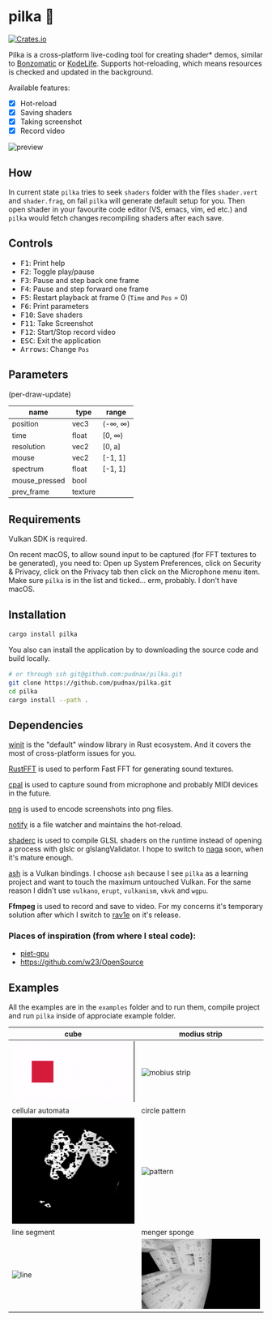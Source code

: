 # pilka 🔩

[![Crates.io](https://img.shields.io/crates/v/pilka.svg)](https://crates.io/crates/pilka)

Pilka is a cross-platform live-coding tool for creating shader\* demos,
similar to [Bonzomatic](https://github.com/Gargaj/Bonzomatic) or [KodeLife](https://hexler.net/products/kodelife). Supports hot-reloading, which means
resources is checked and updated in the background.

Available features:

- [x] Hot-reload
- [x] Saving shaders
- [x] Taking screenshot
- [x] Record video

![preview](boring_tunnel.png)

## How

In current state `pilka` tries to seek `shaders` folder with the files
`shader.vert` and `shader.frag`, on fail `pilka` will generate
default setup for you. Then open shader in your favourite code editor (VS,
emacs, vim, ed etc.) and `pilka` would fetch changes recompiling
shaders after each save.

## Controls

- <kbd>F1</kbd>: Print help
- <kbd>F2</kbd>: Toggle play/pause
- <kbd>F3</kbd>: Pause and step back one frame
- <kbd>F4</kbd>: Pause and step forward one frame
- <kbd>F5</kbd>: Restart playback at frame 0 (`Time` and `Pos` = 0)
- <kbd>F6</kbd>: Print parameters
- <kbd>F10</kbd>: Save shaders
- <kbd>F11</kbd>: Take Screenshot
- <kbd>F12</kbd>: Start/Stop record video
- <kbd>ESC</kbd>: Exit the application
- <kbd>Arrows</kbd>: Change `Pos`

## Parameters

(per-draw-update)

| name          | type    | range   |
| ------------- | ------- | ------- |
| position      | vec3    | (-∞, ∞) |
| time          | float   | [0, ∞)  |
| resolution    | vec2    | [0, a]  |
| mouse         | vec2    | [-1, 1] |
| spectrum      | float   | [-1, 1] |
| mouse_pressed | bool    |         |
| prev_frame    | texture |         |

## Requirements

Vulkan SDK is required.

On recent macOS, to allow sound input to be captured (for FFT textures to
be generated), you need to: Open up System Preferences, click on Security
& Privacy, click on the Privacy tab then click on the Microphone menu item.
Make sure `pilka` is in the list and ticked...
erm, probably. I don't have macOS.

## Installation

```Bash
cargo install pilka
```

You also can install the application by to downloading the source code
and build locally.

```Bash
# or through ssh git@github.com:pudnax/pilka.git
git clone https://github.com/pudnax/pilka.git
cd pilka
cargo install --path .
```

## Dependencies

[winit](https://crates.io/crates/winit) is the "default" window library in Rust ecosystem. And it covers
the most of cross-platform issues for you.

[RustFFT](https://crates.io/crates/rustfft) is used to perform Fast FFT for generating sound textures.

[cpal](https://crates.io/crates/cpal) is used to capture sound from microphone and probably MIDI devices
in the future.

[png](https://crates.io/crates/png) is used to encode screenshots into png files.

[notify](https://crates.io/crates/notify) is a file watcher and maintains the hot-reload.

[shaderc](https://crates.io/crates/shaderc) is used to compile GLSL shaders on the runtime instead of opening
a process with glslc or glslangValidator. I hope to switch to [naga](https://crates.io/crates/naga) soon,
when it's mature enough.

[ash](https://crates.io/crates/ash) is a Vulkan bindings. I choose `ash` because I see `pilka` as a
learning project and want to touch the maximum untouched Vulkan. For the
same reason I didn't use `vulkano`, `erupt`, `vulkanism`, `vkvk` and `wgpu`.

**Ffmpeg** is used to record and save to video. For my concerns it's
temporary solution after which I switch to [rav1e](https://github.com/xiph/rav1e) on it's release.

### Places of inspiration (from where I steal code):

- [piet-gpu](https://github.com/linebender/piet-gpu)
- https://github.com/w23/OpenSource

## Examples

All the examples are in the `examples` folder and to run them,
compile project and run `pilka` inside of approciate example folder.

| cube                                                            | modius strip                                             |
| --------------------------------------------------------------- | -------------------------------------------------------- |
| ![cube](./examples/cube/cube.gif)                               | ![mobius strip](./examples/mobius_strip/mobius.jpg)      |
| cellular automata                                               | circle pattern                                           |
| ![automata](./examples/cellular_automata/cellular-automata.gif) | ![pattern](./examples/circle_pattern/circle-pattern.gif) |
| line segment                                                    | menger sponge                                            |
| ![line](./examples/line_segment/line-segment.gif)               | ![spoonge](./examples/menger_sponge/sponge.jpg)          |
